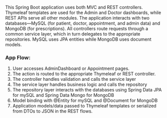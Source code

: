 This Spring Boot application uses both MVC and REST controllers. Thymeleaf templates are used for the Admin and Doctor dashboards, while REST APIs serve all other modules. The application interacts with two databases—MySQL (for patient, doctor, appointment, and admin data) and MongoDB (for prescriptions). All controllers route requests through a common service layer, which in turn delegates to the appropriate repositories. MySQL uses JPA entities while MongoDB uses document models.

### App Flow:

1. User accesses AdminDashboard or Appointment pages.
2. The action is routed to the appropriate Thymeleaf or REST controller.
3. The controller handles validation and calls the service layer
4. The service layer handles business logic and calls the repository
5. The repository layer interacts with the databases using Spring Data JPA for mySQL and Spring Data Mongo for MongoDB
6. Model binding with @Entity for mySQL and @Document for MongoDB
7. Application models/data passed to Thymeleaf templates or serialized from DTOs to JSON in the REST flows.

